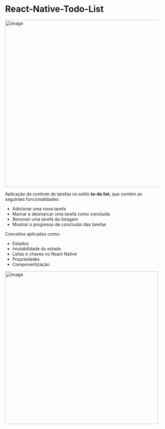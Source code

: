 # React-Native-Todo-List

<img width="543" alt="image" src="https://github.com/GabrieelAlmeida/React-Native-Todo-List-/assets/41603912/67506d1c-ff0f-4ada-b98d-0659edd5a758">




Aplicação de controle de tarefas no estilo **to-do list**, que contém as seguintes funcionalidades:

- Adicionar uma nova tarefa
- Marcar e desmarcar uma tarefa como concluída
- Remover uma tarefa da listagem
- Mostrar o progresso de conclusão das tarefas

Conceitos aplicados como:

- Estados
- Imutabilidade do estado
- Listas e chaves no React Native
- Propriedades
- Componentização

  

<img width="497" alt="image" src="https://github.com/GabrieelAlmeida/React-Native-Todo-List-/assets/41603912/25ee40f5-a091-4def-967d-0978271c86bf">
